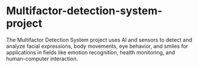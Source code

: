 # Multifactor-detection-system-project
The Multifactor Detection System project uses AI and sensors to detect and analyze facial expressions, body movements, eye behavior, and smiles for applications in fields like emotion recognition, health monitoring, and human-computer interaction.
